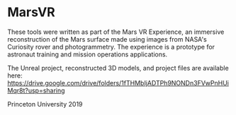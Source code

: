 # MarsVR

These tools were written as part of the Mars VR Experience, an immersive reconstruction of the Mars surface made using images from NASA's Curiosity rover and photogrammetry.  The experience is a prototype for astronaut training and mission operations applications.

The Unreal project, reconstructed 3D models, and project files are available here:
https://drive.google.com/drive/folders/1fTHMbIjADTPh9NONDn3FVwPnHUiMqr8t?usp=sharing

Princeton University 2019
